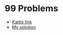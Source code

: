 # 99 Problems
* [Kattis link](https://open.kattis.com/problems/99problems)
* [My solution](https://open.kattis.com/submissions/18492220)